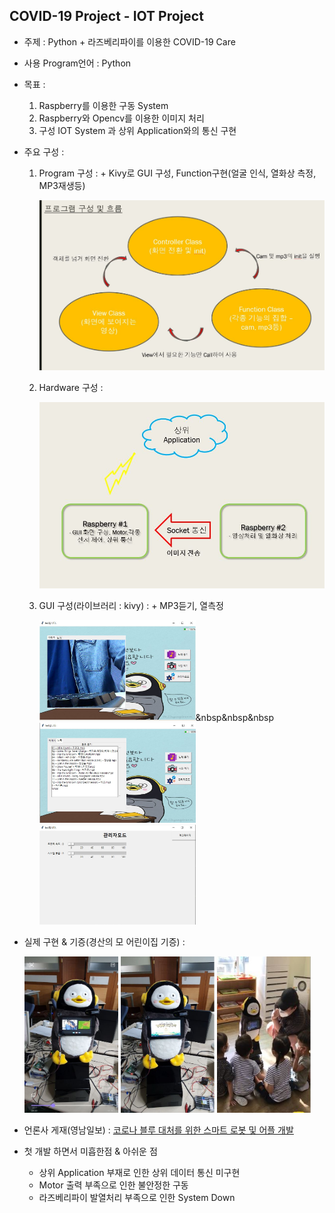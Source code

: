 ## COVID-19 Project - IOT Project

- 주제 : Python + 라즈베리파이를 이용한 COVID-19 Care
- 사용 Program언어 : Python
- 목표 : 
    1. Raspberry를 이용한 구동 System
    2. Raspberry와 Opencv를 이용한 이미지 처리
    3. 구성 IOT System 과 상위 Application와의 통신 구현
  
- 주요 구성 :
    1. Program 구성 :
      + Kivy로 GUI 구성, Function구현(얼굴 인식, 열화상 측정, MP3재생등)<br/>
    
          <img src = "https://github.com/disco87/covid-19Project/blob/master/MD-images/flow.JPG" width="500">

    2. Hardware 구성 :
      
          <img src = "https://github.com/disco87/covid-19Project/blob/master/MD-images/hardwareflow.JPG" width="500">
        
    3. GUI 구성(라이브러리 : kivy) :
      + MP3듣기, 열측정
    
          <img src = "https://github.com/disco87/covid-19Project/blob/master/MD-images/screen1.JPG" width="250">&nbsp&nbsp&nbsp    <img src = "https://github.com/disco87/covid-19Project/blob/master/MD-images/screen2.JPG" width="250">      <img src = "https://github.com/disco87/covid-19Project/blob/master/MD-images/screen3.JPG" width="250">  
        
- 실제 구현 & 기증(경산의 모 어린이집 기증) :

    <img src = "https://github.com/disco87/covid-19Project/blob/master/MD-images/p1.jpg" width="150" height="250">   <img src = "https://github.com/disco87/covid-19Project/blob/master/MD-images/p2.jpg" width="150" height="250">   <img src = "https://github.com/disco87/covid-19Project/blob/master/MD-images/people.JPG" width="150" height="250">


- 언론사 게재(영남일보) : [ 코로나 블루 대처를 위한 스마트 로봇 및 어플 개발](https://m.yeongnam.com/view.php?key=20200602001339189)

- 첫 개발 하면서 미흡한점 & 아쉬운 점
  + 상위 Application 부재로 인한 상위 데이터 통신 미구현
  + Motor 출력 부족으로 인한 불안정한 구동
  + 라즈베리파이 발열처리 부족으로 인한 System Down
  




